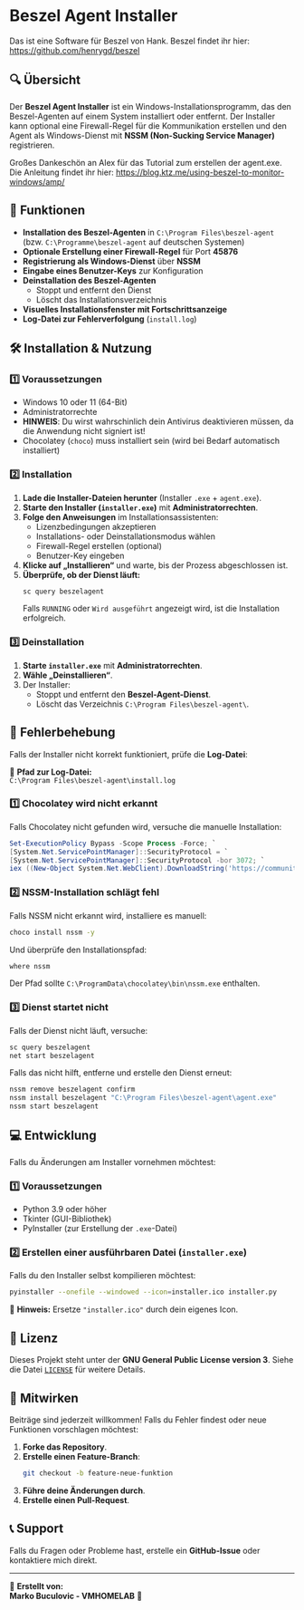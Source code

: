# Beszel Agent Installer

Das ist eine Software für Beszel von Hank. Beszel findet ihr hier: https://github.com/henrygd/beszel

## 🔍 Übersicht
Der **Beszel Agent Installer** ist ein Windows-Installationsprogramm, das den Beszel-Agenten auf einem System installiert oder entfernt. Der Installer kann optional eine Firewall-Regel für die Kommunikation erstellen und den Agent als Windows-Dienst mit **NSSM (Non-Sucking Service Manager)** registrieren.

Großes Dankeschön an Alex für das Tutorial zum erstellen der agent.exe. Die Anleitung findet ihr hier: https://blog.ktz.me/using-beszel-to-monitor-windows/amp/
## 🚀 Funktionen
- **Installation des Beszel-Agenten** in `C:\Program Files\beszel-agent` (bzw. `C:\Programme\beszel-agent` auf deutschen Systemen)
- **Optionale Erstellung einer Firewall-Regel** für Port **45876**
- **Registrierung als Windows-Dienst** über **NSSM**
- **Eingabe eines Benutzer-Keys** zur Konfiguration
- **Deinstallation des Beszel-Agenten**
  - Stoppt und entfernt den Dienst
  - Löscht das Installationsverzeichnis
- **Visuelles Installationsfenster mit Fortschrittsanzeige**
- **Log-Datei zur Fehlerverfolgung** (`install.log`)

## 🛠️ Installation & Nutzung

### **1️⃣ Voraussetzungen**
- Windows 10 oder 11 (64-Bit)
- Administratorrechte
- **HINWEIS**: Du wirst wahrschinlich dein Antivirus deaktivieren müssen, da die Anwendung nicht signiert ist!
- Chocolatey (`choco`) muss installiert sein (wird bei Bedarf automatisch installiert)

### **2️⃣ Installation**
1. **Lade die Installer-Dateien herunter** (Installer `.exe` + `agent.exe`).
2. **Starte den Installer (`installer.exe`)** mit **Administratorrechten**.
3. **Folge den Anweisungen** im Installationsassistenten:
   - Lizenzbedingungen akzeptieren
   - Installations- oder Deinstallationsmodus wählen
   - Firewall-Regel erstellen (optional)
   - Benutzer-Key eingeben
4. **Klicke auf „Installieren“** und warte, bis der Prozess abgeschlossen ist.
5. **Überprüfe, ob der Dienst läuft:**
   ```sh
   sc query beszelagent
   ```
   Falls `RUNNING` oder `Wird ausgeführt` angezeigt wird, ist die Installation erfolgreich.

### **3️⃣ Deinstallation**
1. **Starte `installer.exe`** mit **Administratorrechten**.
2. **Wähle „Deinstallieren“**.
3. Der Installer:
   - Stoppt und entfernt den **Beszel-Agent-Dienst**.
   - Löscht das Verzeichnis `C:\Program Files\beszel-agent\`.

## 🔧 Fehlerbehebung
Falls der Installer nicht korrekt funktioniert, prüfe die **Log-Datei**:

📄 **Pfad zur Log-Datei:**  
`C:\Program Files\beszel-agent\install.log`

### **1️⃣ Chocolatey wird nicht erkannt**
Falls Chocolatey nicht gefunden wird, versuche die manuelle Installation:
```powershell
Set-ExecutionPolicy Bypass -Scope Process -Force; `
[System.Net.ServicePointManager]::SecurityProtocol = `
[System.Net.ServicePointManager]::SecurityProtocol -bor 3072; `
iex ((New-Object System.Net.WebClient).DownloadString('https://community.chocolatey.org/install.ps1'))
```

### **2️⃣ NSSM-Installation schlägt fehl**
Falls NSSM nicht erkannt wird, installiere es manuell:
```sh
choco install nssm -y
```
Und überprüfe den Installationspfad:
```sh
where nssm
```
Der Pfad sollte `C:\ProgramData\chocolatey\bin\nssm.exe` enthalten.

### **3️⃣ Dienst startet nicht**
Falls der Dienst nicht läuft, versuche:
```sh
sc query beszelagent
net start beszelagent
```
Falls das nicht hilft, entferne und erstelle den Dienst erneut:
```sh
nssm remove beszelagent confirm
nssm install beszelagent "C:\Program Files\beszel-agent\agent.exe"
nssm start beszelagent
```

## 💻 Entwicklung
Falls du Änderungen am Installer vornehmen möchtest:

### **1️⃣ Voraussetzungen**
- Python 3.9 oder höher
- Tkinter (GUI-Bibliothek)
- PyInstaller (zur Erstellung der `.exe`-Datei)

### **2️⃣ Erstellen einer ausführbaren Datei (`installer.exe`)**
Falls du den Installer selbst kompilieren möchtest:
```sh
pyinstaller --onefile --windowed --icon=installer.ico installer.py
```
📌 **Hinweis:** Ersetze `"installer.ico"` durch dein eigenes Icon.

## 📝 Lizenz
Dieses Projekt steht unter der **GNU General Public License version 3**. Siehe die Datei [`LICENSE`](LICENSE) für weitere Details.

## 🤝 Mitwirken
Beiträge sind jederzeit willkommen! Falls du Fehler findest oder neue Funktionen vorschlagen möchtest:
1. **Forke das Repository**.
2. **Erstelle einen Feature-Branch**:
   ```sh
   git checkout -b feature-neue-funktion
   ```
3. **Führe deine Änderungen durch**.
4. **Erstelle einen Pull-Request**.

## 📞 Support
Falls du Fragen oder Probleme hast, erstelle ein **GitHub-Issue** oder kontaktiere mich direkt.

---

📌 **Erstellt von:**  
**Marko Buculovic - VMHOMELAB** 🚀  

